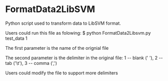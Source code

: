 # FormatData2LibSVM
Python script used to transform data to LibSVM format.

Users could run this file as folowing:
$ python FormatData2Libsvm.py test_data 1

The first parameter is the name of the orignial file

The second parameter is the delimiter in the original file:
1 -- blank (' '), 2 -- tab ('\t'), 3 -- comma (',')

Users could modify the file to support more delimiters
